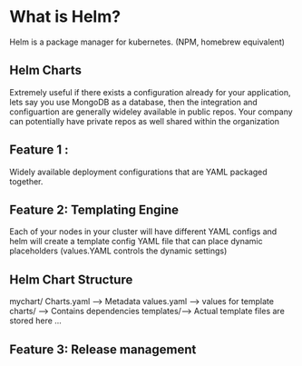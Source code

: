 # What is Helm?

Helm is a package manager for kubernetes. (NPM, homebrew equivalent)

## Helm Charts

Extremely useful if there exists a configuration already for your application, lets say you use MongoDB as a database, then the integration and configuartion are generally wideley available in public repos. Your company can potentially have private repos as well shared within the organization   

## Feature 1 :

Widely available deployment configurations that are YAML packaged together.

## Feature 2: Templating Engine

Each of your nodes in your cluster will have different YAML configs and helm will create a template config YAML file that can place dynamic placeholders (values.YAML controls the dynamic settings)

## Helm Chart Structure

mychart/
    Charts.yaml --> Metadata 
    values.yaml --> values for template
    charts/  --> Contains dependencies
    templates/--> Actual template files are stored here
    ...

## Feature 3: Release management

